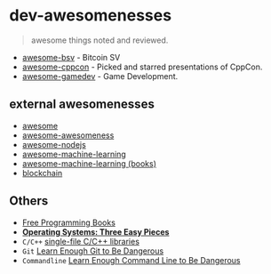 # dev-awesomenesses

> awesome things noted and reviewed.

- [awesome-bsv](https://github.com/gl-notes/awsome-bitcoin-sv) - Bitcoin SV
- [awesome-cppcon](awesome-cppcon.md) - Picked and starred presentations of CppCon.
- [awesome-gamedev](awesome-gamedev.md) - Game Development.


## external awesomenesses

+ [awesome](https://github.com/sindresorhus/awesome)
+ [awesome-awesomeness](https://github.com/bayandin/awesome-awesomeness)
+ [awesome-nodejs](https://github.com/sqreen/awesome-nodejs-projects)
+ [awesome-machine-learning](https://github.com/josephmisiti/awesome-machine-learning)
+ [awesome-machine-learning (books)](https://github.com/josephmisiti/awesome-machine-learning/blob/master/books.md)
+ [blockchain](https://github.com/McFrankline/Blockchain-stuff)


## Others

- [Free Programming Books](https://github.com/vhf/free-programming-books/blob/master/free-programming-books.md)
- [**Operating Systems: Three Easy Pieces**](http://pages.cs.wisc.edu/~remzi/OSTEP/)
- `C/C++` [single-file C/C++ libraries](https://github.com/nothings/single_file_libs)
- `Git` [Learn Enough Git to Be Dangerous](https://www.learnenough.com/git-tutorial)
- `Commandline` [Learn Enough Command Line to Be Dangerous](https://www.learnenough.com/command-line-tutorial)
